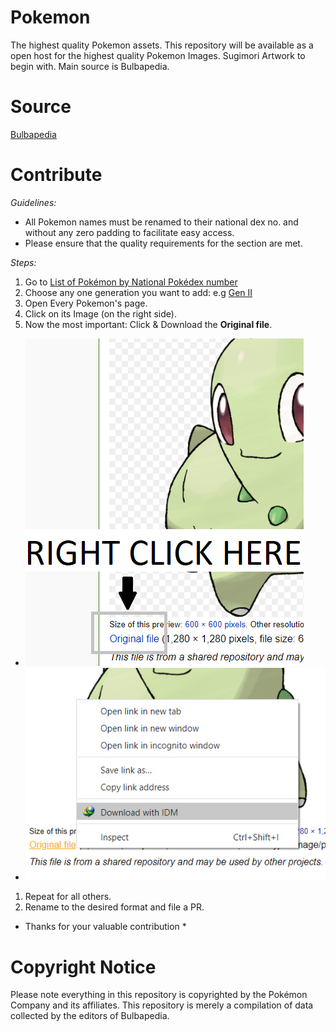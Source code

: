 # Pokemon
 The highest quality Pokemon assets.
 This repository will be available as a open host for the highest quality Pokemon Images.
 Sugimori Artwork to begin with.
 Main source is Bulbapedia.
 
# Source
 [Bulbapedia](http://bulbapedia.bulbagarden.net)


# Contribute
*Guidelines:*
 * All Pokemon names must be renamed to their national dex no. and without any zero padding to facilitate easy access.
 * Please ensure that the quality requirements for the section are met.

*Steps:*
 1. Go to [List of Pokémon by National Pokédex number](https://bulbapedia.bulbagarden.net/wiki/List_of_Pok%C3%A9mon_by_National_Pok%C3%A9dex_number#List_of_Pok.C3.A9mon_by_National_Pok.C3.A9dex_number)
 1. Choose any one generation you want to add:
  e.g [Gen II](https://bulbapedia.bulbagarden.net/wiki/List_of_Pok%C3%A9mon_by_National_Pok%C3%A9dex_number#Generation_II) 
 1. Open Every Pokemon's page.
 1. Click on its Image (on the right side).
 1. Now the most important: Click & Download the **Original file**.
  * ![Download 1](/demo/download1.png)
  * ![Download 2](/demo/download2.png)
 1. Repeat for all others.
 1. Rename to the desired format and file a PR.
 
* Thanks for your valuable contribution *

# Copyright Notice
Please note everything in this repository is copyrighted by the Pokémon Company and its affiliates. This repository is merely a compilation of data collected by the editors of Bulbapedia.
